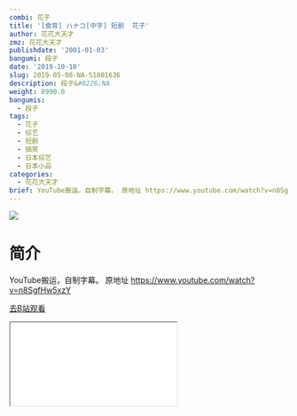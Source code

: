 ```yaml
---
combi: 花子
title: '[食育] ハナコ[中字] 短剧  花子'
author: 花花大天才
zmz: 花花大天才
publishdate: '2001-01-03'
bangumi: 段子
date: '2019-10-10'
slug: 2019-05-08-NA-51801636
description: 段子&#8226;NA
weight: 8990.0
bangumis:
  - 段子
tags:
  - 花子
  - 综艺
  - 短剧
  - 搞笑
  - 日本综艺
  - 日本小品
categories:
  - 花花大天才
brief: YouTube搬运，自制字幕。 原地址 https://www.youtube.com/watch?v=n8SgfHw5xzY
---
```

![](https://raw.githubusercontent.com/tcgriffith/owaraisite/master/static/tmpimg/8b2ede19c9a7013e72f2cadc294a27635283dcde.jpg.480.jpg)
# 简介  
YouTube搬运，自制字幕。
原地址  https://www.youtube.com/watch?v=n8SgfHw5xzY  

[去B站观看](https://www.bilibili.com/video/av51801636/)
<div class ="resp-container"><iframe class="testiframe" src="//player.bilibili.com/player.html?aid=51801636"", scrolling="no", allowfullscreen="true" > </iframe></div> 
